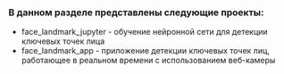 ### В данном разделе представлены следующие проекты:
- face_landmark_jupyter - обучение нейронной сети для детекции ключевых точек лица
- face_landmark_app - приложение детекции ключевых точек лиц, работающее в реальном времени с использованием веб-камеры
